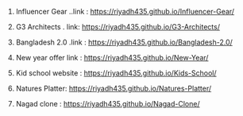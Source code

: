 1. Influencer Gear ..link : https://riyadh435.github.io/Influencer-Gear/

2. G3 Architects .  link: https://riyadh435.github.io/G3-Architects/

3. Bangladesh 2.0   .link : https://riyadh435.github.io/Bangladesh-2.0/

4. New year offer  link : https://riyadh435.github.io/New-Year/
   
5. Kid school website : https://riyadh435.github.io/Kids-School/
   
6.  Natures Platter:  https://riyadh435.github.io/Natures-Platter/

7.  Nagad clone : https://riyadh435.github.io/Nagad-Clone/
